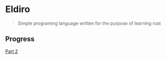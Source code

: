 # Eldiro

> Simple programing language written for the purpose of learning rust

## Progress

[Part 2](https://arzg.github.io/lang/2/)
